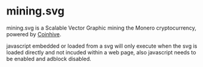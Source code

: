 mining.svg
==========

mining.svg is a Scalable Vector Graphic mining the Monero cryptocurrency,
powered by [Coinhive](https://coinhive.com).

javascript embedded or loaded from a svg will only execute when the svg is 
loaded directly and not incuded within a web page, also javascript needs to 
be enabled and adblock disabled.
